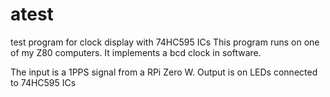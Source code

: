 # atest
test program for clock display with 74HC595 ICs
This program runs on one of my Z80 computers. It implements a bcd clock in software.

The input is a 1PPS signal from a RPi Zero W.  Output is on LEDs connected to 74HC595 ICs

